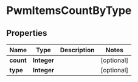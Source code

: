 

# PwmItemsCountByType


## Properties

| Name | Type | Description | Notes |
|------------ | ------------- | ------------- | -------------|
|**count** | **Integer** |  |  [optional] |
|**type** | **Integer** |  |  [optional] |



